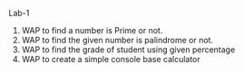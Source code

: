 Lab-1

1.	WAP to find a number is Prime or not.
2.	WAP to find the given number is palindrome or not.
3.	WAP to find the grade of student using given percentage
4.	WAP to create a simple console base calculator
